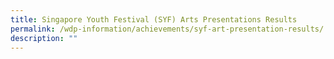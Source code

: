 ```yaml
---
title: Singapore Youth Festival (SYF) Arts Presentations Results
permalink: /wdp-information/achievements/syf-art-presentation-results/
description: ""
---
```


